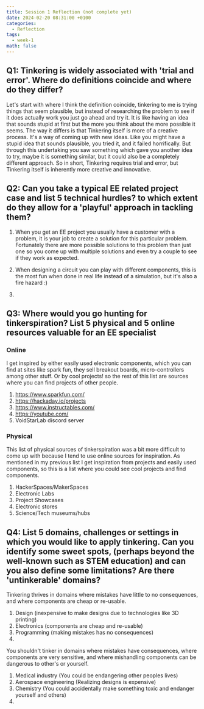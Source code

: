 ```yaml
---
title: Session 1 Reflection (not complete yet)
date: 2024-02-20 08:31:00 +0100
categories:
  - Reflection
tags:
  - week-1
math: false
---
```


## Q1: Tinkering is widely associated with 'trial and error'. Where do definitions coincide and where do they differ?

Let's start with where I think the definition coincide, tinkering to me is trying things that seem plausible, but instead of researching the problem to see if it does actually work you just go ahead and try it.  It is like having an idea that sounds stupid at first but the more you think about the more possible it seems. The way it differs is that Tinkering itself is more of a creative process. It's a way of coming up with new ideas. Like you might have a stupid idea that sounds plausible, you tried it, and it failed horrifically. But through this undertaking you saw something which gave you another idea to try, maybe it is something similar, but it could also be a completely different approach. So in short, Tinkering requires trial and error, but Tinkering itself is inherently more creative and innovative.

## Q2: Can you take a typical EE related project case and list 5 technical hurdles? to which extent do they allow for a 'playful' approach in tackling them?

1. When you get an EE project you usually have a customer with a problem, it is your job to create a solution for this particular problem. Fortunately there are more possible solutions to this problem than just one so you come up with multiple solutions and even try a couple to see if they work as expected.

2. When designing a circuit you can play with different components, this is the most fun when done in real life instead of a simulation, but it's also a fire hazard :)

3. 

## Q3: Where would you go hunting for tinkerspiration? List 5 physical and 5 online resources valuable for an EE specialist
### Online
I get inspired by either easily used electronic components, which you can find at sites like spark fun, they sell breakout boards, micro-controllers among other stuff. Or by cool projects! so the rest of this list are sources where you can find projects of other people.
1. https://www.sparkfun.com/
2. https://hackaday.io/projects
3. https://www.instructables.com/
4. https://youtube.com/
5. VoidStarLab discord server

### Physical
This list of physical sources of tinkerspiration was a bit more difficult to come up with because I tend to use online sources for inspiration. As mentioned in my previous list I get inspiration from projects and easily used components, so this is a list where you could see cool projects and find components.
1. HackerSpaces/MakerSpaces
2. Electronic Labs
3. Project Showcases
4. Electronic stores
5. Science/Tech museums/hubs

## Q4: List 5 domains, challenges or settings in which you would like to apply tinkering. Can you identify some sweet spots, (perhaps beyond the well-known such as STEM education) and can you also define some limitations? Are there 'untinkerable' domains?

Tinkering thrives in domains where mistakes have little to no consequences, and where components are cheap or re-usable.

1. Design (inexpensive to make designs due to technologies like 3D printing)
2. Electronics (components are cheap and re-usable)
3. Programming (making mistakes has no consequences)
4. 

You shouldn't tinker in domains where mistakes have consequences, where components are very sensitive, and where mishandling components can be dangerous to other's or yourself.

1. Medical industry (You could be endangering other peoples lives)
2. Aerospace engineering (Realizing designs is expensive)
3. Chemistry (You could accidentally make something toxic and endanger yourself and others)
4. 